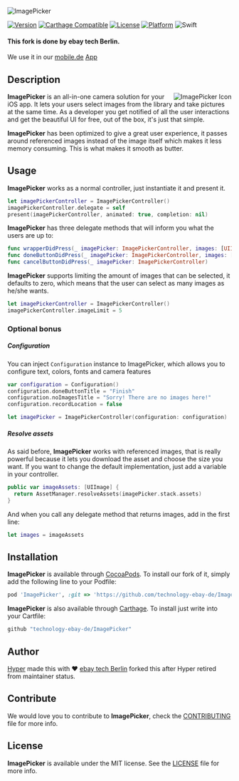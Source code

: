 ![ImagePicker](https://github.com/technology-ebay-de/ImagePicker/blob/master/Resources/ImagePickerPresentation.png)

[![Version](https://img.shields.io/cocoapods/v/ImagePicker.svg?style=flat)](http://cocoadocs.org/docsets/ImagePicker)
[![Carthage Compatible](https://img.shields.io/badge/Carthage-compatible-4BC51D.svg?style=flat)](https://github.com/Carthage/Carthage)
[![License](https://img.shields.io/cocoapods/l/ImagePicker.svg?style=flat)](http://cocoadocs.org/docsets/ImagePicker)
[![Platform](https://img.shields.io/cocoapods/p/ImagePicker.svg?style=flat)](http://cocoadocs.org/docsets/ImagePicker)
![Swift](https://img.shields.io/badge/%20in-swift%204.2-orange.svg)

#### This fork is done by ebay tech Berlin. 
We use it in our [mobile.de](https://www.mobile.de) [App](https://itunes.apple.com/de/app/mobile.de-mobile-autoborse/id378563358)

## Description

<img src="https://github.com/technology-ebay-de/ImagePicker/blob/master/Resources/ImagePickerIcon.png" alt="ImagePicker Icon" align="right" />

**ImagePicker** is an all-in-one camera solution for your iOS app. It lets your users select images from the library and take pictures at the same time. As a developer you get notified of all the user interactions and get the beautiful UI for free, out of the box, it's just that simple.

**ImagePicker** has been optimized to give a great user experience, it passes around referenced images instead of the image itself which makes it less memory consuming. This is what makes it smooth as butter.

## Usage

**ImagePicker** works as a normal controller, just instantiate it and present it.

```swift
let imagePickerController = ImagePickerController()
imagePickerController.delegate = self
present(imagePickerController, animated: true, completion: nil)
```

**ImagePicker** has three delegate methods that will inform you what the users are up to:

```swift
func wrapperDidPress(_ imagePicker: ImagePickerController, images: [UIImage])
func doneButtonDidPress(_ imagePicker: ImagePickerController, images: [UIImage])
func cancelButtonDidPress(_ imagePicker: ImagePickerController)
```

**ImagePicker** supports limiting the amount of images that can be selected, it defaults
to zero, which means that the user can select as many images as he/she wants.

```swift
let imagePickerController = ImagePickerController()
imagePickerController.imageLimit = 5
```

### Optional bonus

##### Configuration

You can inject `Configuration` instance to ImagePicker, which allows you to configure text, colors, fonts and camera features

```swift
var configuration = Configuration()
configuration.doneButtonTitle = "Finish"
configuration.noImagesTitle = "Sorry! There are no images here!"
configuration.recordLocation = false

let imagePicker = ImagePickerController(configuration: configuration)
```

##### Resolve assets

As said before, **ImagePicker** works with referenced images, that is really powerful because it lets you download the asset and choose the size you want. If you want to change the default implementation, just add a variable in your controller.

```swift
public var imageAssets: [UIImage] {
  return AssetManager.resolveAssets(imagePicker.stack.assets)
}
```

And when you call any delegate method that returns images, add in the first line:

```swift
let images = imageAssets
```

## Installation

**ImagePicker** is available through [CocoaPods](http://cocoapods.org). To install our fork of
it, simply add the following line to your Podfile:

```ruby
pod 'ImagePicker', :git => 'https://github.com/technology-ebay-de/ImagePicker.git', :tag => '3.1.1'
```

**ImagePicker** is also available through [Carthage](https://github.com/Carthage/Carthage).
To install just write into your Cartfile:

```ruby
github "technology-ebay-de/ImagePicker"
```

## Author

[Hyper](http://hyper.no) made this with ❤️
[ebay tech Berlin](https://ebaytech.berlin) forked this after Hyper retired from maintainer status.

## Contribute

We would love you to contribute to **ImagePicker**, check the [CONTRIBUTING](https://github.com/technology-ebay-de/ImagePicker/blob/master/CONTRIBUTING.md) file for more info.

## License

**ImagePicker** is available under the MIT license. See the [LICENSE](https://github.com/technology-ebay-de/ImagePicker/blob/master/LICENSE.md) file for more info.
